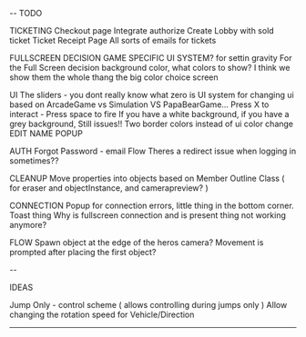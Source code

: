 --
TODO

TICKETING
  Checkout page
    Integrate authorize
    Create Lobby with sold ticket
  Ticket Receipt Page
  All sorts of emails for tickets

FULLSCREEN DECISION
  GAME SPECIFIC UI SYSTEM? for settin gravity
  For the Full Screen decision background color, what colors to show? I think we show them the whole thang the big color choice screen

UI
  The sliders - you dont really know what zero is
  UI system for changing ui based on ArcadeGame vs Simulation VS PapaBearGame...
  Press X to interact - Press space to fire
  If you have a white background, if you have a grey background, Still issues!! Two border colors instead of ui color change
  EDIT NAME POPUP

AUTH
  Forgot Password - email Flow
  Theres a redirect issue when logging in sometimes??

CLEANUP
  Move properties into objects based on Member
  Outline Class ( for eraser and objectInstance, and camerapreview? )

CONNECTION
  Popup for connection errors, little thing in the bottom corner. Toast thing
  Why is fullscreen connection and is present thing not working anymore?

FLOW
  Spawn object at the edge of the heros camera?
  Movement is prompted after placing the first object?

--

IDEAS

Jump Only - control scheme ( allows controlling during jumps only )
Allow changing the rotation speed for Vehicle/Direction

---

